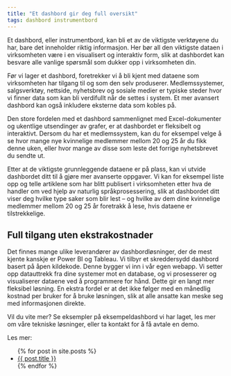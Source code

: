 ```yaml
---
title: "Et dashbord gir deg full oversikt"
tags: dashbord instrumentbord
---
```

Et dashbord, eller instrumentbord, kan bli et av de viktigste verktøyene du har, bare det inneholder riktig informasjon. Her bør all den viktigste dataen i virksomheten være i en visualisert og interaktiv form, slik at dashbordet kan besvare alle vanlige spørsmål som dukker opp i virksomheten din.

Før vi lager et dashbord, foretrekker vi å bli kjent med dataene som virksomheten har tilgang til og som den selv produserer. Medlemssystemer, salgsverktøy, nettside, nyhetsbrev og sosiale medier er typiske steder hvor vi finner data som kan bli verdifullt når de settes i system. Et mer avansert dashbord kan også inkludere eksterne data som kobles på. 

Den store fordelen med et dashbord sammenlignet med Excel-dokumenter og ukentlige utsendinger av grafer, er at dashbordet er fleksibelt og interaktivt. Dersom du har et medlemssystem, kan du for eksempel velge å se hvor mange nye kvinnelige medlemmer mellom 20 og 25 år du fikk denne uken, eller hvor mange av disse som leste det forrige nyhetsbrevet du sendte ut. 

Etter at de viktigste grunnleggende dataene er på plass, kan vi utvide dashbordet ditt til å gjøre mer avanserte oppgaver. Vi kan for eksempel liste opp og telle artiklene som har blitt publisert i virksomheten etter hva de handler om ved hjelp av naturlig språkprosessering, slik at dashbordet ditt viser deg hvilke type saker som blir lest – og hvilke av dem dine kvinnelige medlemmer mellom 20 og 25 år foretrakk å lese, hvis dataene er tilstrekkelige.

<h2>Full tilgang uten ekstrakostnader</h2>

Det finnes mange ulike leverandører av dashbordløsninger, der de mest kjente kanskje er Power BI og Tableau. Vi tilbyr et skreddersydd dashbord basert på åpen kildekode. Denne bygger vi inn i vår egen webapp. Vi setter opp datauttrekk fra dine systemer mot en database, og vi prosesserer og visualiserer dataene ved å programmere for hånd. Dette gir en langt mer fleksibel løsning. En ekstra fordel er at det ikke følger med en månedlig kostnad per bruker for å bruke løsningen, slik at alle ansatte kan meske seg med informasjonen direkte. 

Vil du vite mer? Se eksempler på eksempeldashbord vi har laget, les mer om våre tekniske løsninger, eller ta kontakt for å få avtale en demo.

Les mer:
<ul>
  {% for post in site.posts %}
    <li>
      <a href="{{ post.url }}">{{ post.title }}</a>
    </li>
  {% endfor %}
</ul>
